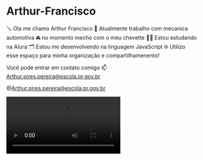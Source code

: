 # Arthur-Francisco

🪛    Ola me chamo Arthur Francisco 
🔧    Atualmente trabalho com mecanica automotiva 
🚘    no momento mecho com o meu chevette
🧑‍💻    Estou estudando na Alura
🗂️    Estou me desenvolvendo na linguagem JavaScript
🌐    Utilizo esse espaço para minha organização e compartilhamenento!

Você pode entrar em contato comigo 📫
Arthur.pires.pereira@escola.pr.gov.br

@Arthur.pires.pereira@escola.pr.gov.br

![descrição do GIF](https://i.makeagif.com/media/8-05-2019/Hwb-CB.mp4)
